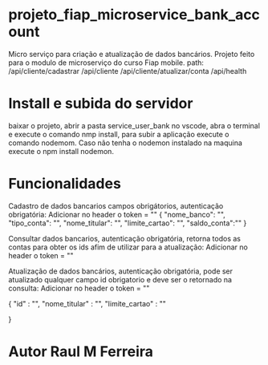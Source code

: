 # projeto_fiap_microservice_bank_account
Micro serviço para criação e atualização de dados bancários.
Projeto feito para o modulo de microserviço do curso Fiap mobile.
path:
/api/cliente/cadastrar
/api/cliente
/api/cliente/atualizar/conta
/api/health

# Install e subida do servidor
baixar o projeto, abrir a pasta service_user_bank no vscode, abra o terminal e execute o comando nmp install, para subir a aplicação execute o comando nodemom.
Caso não tenha o nodemon instalado na maquina execute o npm install nodemon.

# Funcionalidades 
Cadastro de dados bancarios campos obrigátorios, autenticação obrigatória:
Adicionar no header o token = ""
{
    "nome_banco": "",
    "tipo_conta": "",
    "nome_titular": "",
    "limite_cartao": "",
    "saldo_conta":""
}

Consultar dados bancarios, autenticação obrigatória, retorna todos as contas para obter os ids afim de utilizar para a atualização:
Adicionar no header o token = ""

Atualização de dados bancários, autenticação obrigatória, pode ser atualizado qualquer campo id obrigatorio e deve ser o retornado na consulta:
Adicionar no header o token = ""

{
    "id" : "",
    "nome_titular" : "",
    "limite_cartao"  : ""

}


# Autor Raul M Ferreira

